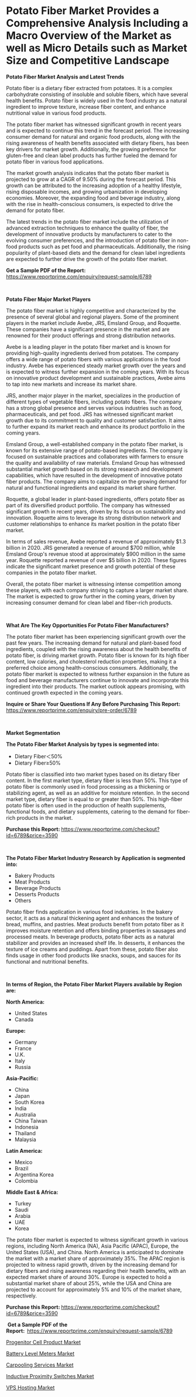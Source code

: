 <p><h1>Potato Fiber Market Provides a Comprehensive Analysis Including a Macro Overview of the Market as well as Micro Details such as Market Size and Competitive Landscape</h1></p><p><strong>Potato Fiber Market Analysis and Latest Trends</strong></p>
<p><p>Potato fiber is a dietary fiber extracted from potatoes. It is a complex carbohydrate consisting of insoluble and soluble fibers, which have several health benefits. Potato fiber is widely used in the food industry as a natural ingredient to improve texture, increase fiber content, and enhance nutritional value in various food products.</p><p>The potato fiber market has witnessed significant growth in recent years and is expected to continue this trend in the forecast period. The increasing consumer demand for natural and organic food products, along with the rising awareness of health benefits associated with dietary fibers, has been key drivers for market growth. Additionally, the growing preference for gluten-free and clean label products has further fueled the demand for potato fiber in various food applications.</p><p>The market growth analysis indicates that the potato fiber market is projected to grow at a CAGR of 9.50% during the forecast period. This growth can be attributed to the increasing adoption of a healthy lifestyle, rising disposable incomes, and growing urbanization in developing economies. Moreover, the expanding food and beverage industry, along with the rise in health-conscious consumers, is expected to drive the demand for potato fiber.</p><p>The latest trends in the potato fiber market include the utilization of advanced extraction techniques to enhance the quality of fiber, the development of innovative products by manufacturers to cater to the evolving consumer preferences, and the introduction of potato fiber in non-food products such as pet food and pharmaceuticals. Additionally, the rising popularity of plant-based diets and the demand for clean label ingredients are expected to further drive the growth of the potato fiber market.</p></p>
<p><strong>Get a Sample PDF of the Report:&nbsp;</strong> <a href="https://www.reportprime.com/enquiry/request-sample/6789">https://www.reportprime.com/enquiry/request-sample/6789</a></p>
<p>&nbsp;</p>
<p><strong>Potato Fiber Major Market Players</strong></p>
<p><p>The potato fiber market is highly competitive and characterized by the presence of several global and regional players. Some of the prominent players in the market include Avebe, JRS, Emsland Group, and Roquette. These companies have a significant presence in the market and are renowned for their product offerings and strong distribution networks.</p><p>Avebe is a leading player in the potato fiber market and is known for providing high-quality ingredients derived from potatoes. The company offers a wide range of potato fibers with various applications in the food industry. Avebe has experienced steady market growth over the years and is expected to witness further expansion in the coming years. With its focus on innovative product development and sustainable practices, Avebe aims to tap into new markets and increase its market share.</p><p>JRS, another major player in the market, specializes in the production of different types of vegetable fibers, including potato fibers. The company has a strong global presence and serves various industries such as food, pharmaceuticals, and pet food. JRS has witnessed significant market growth due to its commitment to quality and customer satisfaction. It aims to further expand its market reach and enhance its product portfolio in the coming years.</p><p>Emsland Group, a well-established company in the potato fiber market, is known for its extensive range of potato-based ingredients. The company is focused on sustainable practices and collaborates with farmers to ensure the quality and availability of raw materials. Emsland Group has witnessed substantial market growth based on its strong research and development capabilities, which have resulted in the development of innovative potato fiber products. The company aims to capitalize on the growing demand for natural and functional ingredients and expand its market share further.</p><p>Roquette, a global leader in plant-based ingredients, offers potato fiber as part of its diversified product portfolio. The company has witnessed significant growth in recent years, driven by its focus on sustainability and innovation. Roquette aims to leverage its strong distribution network and customer relationships to enhance its market position in the potato fiber market.</p><p>In terms of sales revenue, Avebe reported a revenue of approximately $1.3 billion in 2020. JRS generated a revenue of around $700 million, while Emsland Group's revenue stood at approximately $900 million in the same year. Roquette reported a revenue of over $5 billion in 2020. These figures indicate the significant market presence and growth potential of these companies in the potato fiber market.</p><p>Overall, the potato fiber market is witnessing intense competition among these players, with each company striving to capture a larger market share. The market is expected to grow further in the coming years, driven by increasing consumer demand for clean label and fiber-rich products.</p></p>
<p>&nbsp;</p>
<p><strong>What Are The Key Opportunities For Potato Fiber Manufacturers?</strong></p>
<p><p>The potato fiber market has been experiencing significant growth over the past few years. The increasing demand for natural and plant-based food ingredients, coupled with the rising awareness about the health benefits of potato fiber, is driving market growth. Potato fiber is known for its high fiber content, low calories, and cholesterol reduction properties, making it a preferred choice among health-conscious consumers. Additionally, the potato fiber market is expected to witness further expansion in the future as food and beverage manufacturers continue to innovate and incorporate this ingredient into their products. The market outlook appears promising, with continued growth expected in the coming years.</p></p>
<p><strong>Inquire or Share Your Questions If Any Before Purchasing This Report:</strong> <a href="https://www.reportprime.com/enquiry/pre-order/6789">https://www.reportprime.com/enquiry/pre-order/6789</a></p>
<p>&nbsp;</p>
<p><strong>Market Segmentation</strong></p>
<p><strong>The Potato Fiber Market Analysis by types is segmented into:</strong></p>
<p><ul><li>Dietary Fiber＜50%</li><li>Dietary Fiber≥50%</li></ul></p>
<p><p>Potato fiber is classified into two market types based on its dietary fiber content. In the first market type, dietary fiber is less than 50%. This type of potato fiber is commonly used in food processing as a thickening or stabilizing agent, as well as an additive for moisture retention. In the second market type, dietary fiber is equal to or greater than 50%. This high-fiber potato fiber is often used in the production of health supplements, functional foods, and dietary supplements, catering to the demand for fiber-rich products in the market.</p></p>
<p><strong>Purchase this Report:&nbsp;</strong><a href="https://www.reportprime.com/checkout?id=6789&price=3590">https://www.reportprime.com/checkout?id=6789&price=3590</a></p>
<p>&nbsp;</p>
<p><strong>The Potato Fiber Market Industry Research by Application is segmented into:</strong></p>
<p><ul><li>Bakery Products</li><li>Meat Products</li><li>Beverage Products</li><li>Desserts Products</li><li>Others</li></ul></p>
<p><p>Potato fiber finds application in various food industries. In the bakery sector, it acts as a natural thickening agent and enhances the texture of bread, muffins, and pastries. Meat products benefit from potato fiber as it improves moisture retention and offers binding properties in sausages and processed meats. In beverage products, potato fiber acts as a natural stabilizer and provides an increased shelf life. In desserts, it enhances the texture of ice creams and puddings. Apart from these, potato fiber also finds usage in other food products like snacks, soups, and sauces for its functional and nutritional benefits.</p></p>
<p>&nbsp;</p>
<p><strong>In terms of Region, the Potato Fiber Market Players available by Region are:</strong></p>
<p>
    <p> <strong> North America: </strong>
        <ul>
            <li>United States</li>
            <li>Canada</li>
        </ul>
        </p> 
    <p> <strong> Europe: </strong>
        <ul>
            <li>Germany</li>
            <li>France</li>
            <li>U.K.</li>
            <li>Italy</li>
            <li>Russia</li>
        </ul>
        </p> 
    <p> <strong> Asia-Pacific: </strong>
        <ul>
            <li>China</li>
            <li>Japan</li>
            <li>South Korea</li>
            <li>India</li>
            <li>Australia</li>
            <li>China Taiwan</li>
            <li>Indonesia</li>
            <li>Thailand</li>
            <li>Malaysia</li>
        </ul>
        </p> 
    <p> <strong> Latin America: </strong>
        <ul>
            <li>Mexico</li>
            <li>Brazil</li>
            <li>Argentina Korea</li>
            <li>Colombia</li>
        </ul>
        </p> 
    <p> <strong> Middle East & Africa: </strong>
        <ul>
            <li>Turkey</li>
            <li>Saudi</li>
            <li>Arabia</li>
            <li>UAE</li>
            <li>Korea</li>
        </ul>
    </p>
    </p>
<p><p>The potato fiber market is expected to witness significant growth in various regions, including North America (NA), Asia Pacific (APAC), Europe, the United States (USA), and China. North America is anticipated to dominate the market with a market share of approximately 35%. The APAC region is projected to witness rapid growth, driven by the increasing demand for dietary fibers and rising awareness regarding their health benefits, with an expected market share of around 30%. Europe is expected to hold a substantial market share of about 25%, while the USA and China are projected to account for approximately 5% and 10% of the market share, respectively.</p></p>
<p><strong>Purchase this Report: </strong><a href="https://www.reportprime.com/checkout?id=6789&price=3590">https://www.reportprime.com/checkout?id=6789&price=3590</a></p>
<p>&nbsp;<strong>Get a Sample PDF of the Report:&nbsp;&nbsp;</strong><a href="https://www.reportprime.com/enquiry/request-sample/6789">https://www.reportprime.com/enquiry/request-sample/6789</a></p>
<p><strong></strong></p>
<p><p><a href="https://www.linkedin.com/pulse/progenitor-cell-product-market-research-report-forecasted-7ft0e?trackingId=I3AsX9PZLgf60RZ6q%2B8VHg%3D%3D">Progenitor Cell Product Market</a></p><p><a href="https://github.com/indrystar/Market-Research-Report-List-1/blob/main/battery-level-meters-market.md">Battery Level Meters Market</a></p><p><a href="https://medium.com/@hannahrivera83/carpooling-services-market-trends-forecast-and-competitive-analysis-to-2030-b0a8c7e70f7c">Carpooling Services Market</a></p><p><a href="https://github.com/juniordelafrance/Market-Research-Report-List-1/blob/main/inductive-proximity-switches-market.md">Inductive Proximity Switches Market</a></p><p><a href="https://medium.com/@hannahrivera83/vps-hosting-market-trends-forecast-and-competitive-analysis-to-2030-e9edba3581f5">VPS Hosting Market</a></p></p>